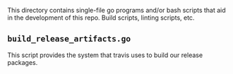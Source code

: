 This directory contains single-file go programs and/or bash scripts that aid in the development of this repo.  Build scripts, linting scripts, etc.


## `build_release_artifacts.go`

This script provides the system that travis uses to build our release packages.